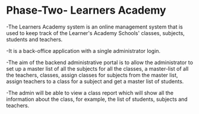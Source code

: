 <!--title-->
# Phase-Two- Learners Academy

<!--summary paragraph-->
-The Learners Academy system is an online management system that is used to keep track of the Learner's Academy Schools' classes, subjects, students and teachers. 

-It is a back-office application with a single administrator login.

-The aim of the backend administrative portal is to allow the administrator to set up a master list of all the subjects for all the classes, a master-list of all the teachers, classes, assign classes for subjects from the master list, assign teachers to a class for a subject and get a master list of students.

-The admin will be able to view a class report which will show all the information about the class, for example, the list of students, subjects and teachers.

